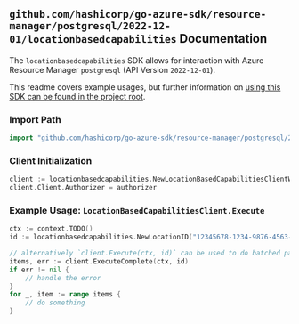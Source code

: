 
## `github.com/hashicorp/go-azure-sdk/resource-manager/postgresql/2022-12-01/locationbasedcapabilities` Documentation

The `locationbasedcapabilities` SDK allows for interaction with Azure Resource Manager `postgresql` (API Version `2022-12-01`).

This readme covers example usages, but further information on [using this SDK can be found in the project root](https://github.com/hashicorp/go-azure-sdk/tree/main/docs).

### Import Path

```go
import "github.com/hashicorp/go-azure-sdk/resource-manager/postgresql/2022-12-01/locationbasedcapabilities"
```


### Client Initialization

```go
client := locationbasedcapabilities.NewLocationBasedCapabilitiesClientWithBaseURI("https://management.azure.com")
client.Client.Authorizer = authorizer
```


### Example Usage: `LocationBasedCapabilitiesClient.Execute`

```go
ctx := context.TODO()
id := locationbasedcapabilities.NewLocationID("12345678-1234-9876-4563-123456789012", "locationName")

// alternatively `client.Execute(ctx, id)` can be used to do batched pagination
items, err := client.ExecuteComplete(ctx, id)
if err != nil {
	// handle the error
}
for _, item := range items {
	// do something
}
```
